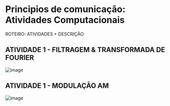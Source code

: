 # Principios de comunicação: Atividades Computacionais

ROTEIRO: ATIVIDADES + DESCRIÇÃO
## ATIVIDADE 1 - FILTRAGEM & TRANSFORMADA DE FOURIER
![image](https://github.com/user-attachments/assets/3400800a-835c-42e7-9a1d-b7957396404a)


## ATIVIDADE 1 - MODULAÇÃO AM
![image](https://github.com/user-attachments/assets/c11f5552-436b-4de0-926b-05e5e81709c1)


